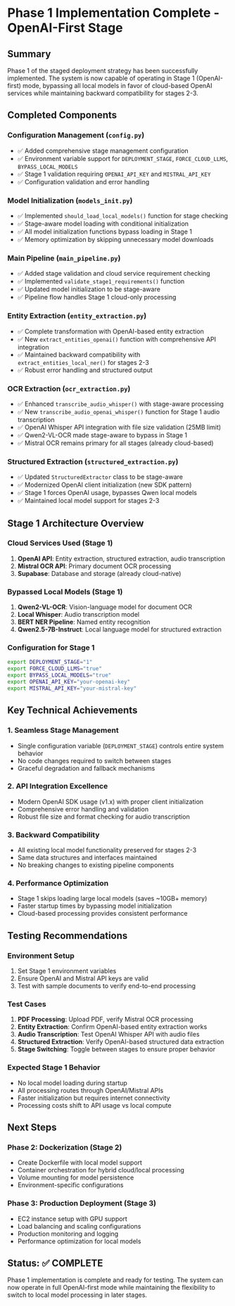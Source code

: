 # Phase 1 Implementation Complete - OpenAI-First Stage

## Summary
Phase 1 of the staged deployment strategy has been successfully implemented. The system is now capable of operating in Stage 1 (OpenAI-first) mode, bypassing all local models in favor of cloud-based OpenAI services while maintaining backward compatibility for stages 2-3.

## Completed Components

### Configuration Management (`config.py`)
- ✅ Added comprehensive stage management configuration
- ✅ Environment variable support for `DEPLOYMENT_STAGE`, `FORCE_CLOUD_LLMS`, `BYPASS_LOCAL_MODELS`
- ✅ Stage 1 validation requiring `OPENAI_API_KEY` and `MISTRAL_API_KEY`
- ✅ Configuration validation and error handling

### Model Initialization (`models_init.py`)
- ✅ Implemented `should_load_local_models()` function for stage checking
- ✅ Stage-aware model loading with conditional initialization
- ✅ All model initialization functions bypass loading in Stage 1
- ✅ Memory optimization by skipping unnecessary model downloads

### Main Pipeline (`main_pipeline.py`)
- ✅ Added stage validation and cloud service requirement checking
- ✅ Implemented `validate_stage1_requirements()` function
- ✅ Updated model initialization to be stage-aware
- ✅ Pipeline flow handles Stage 1 cloud-only processing

### Entity Extraction (`entity_extraction.py`)
- ✅ Complete transformation with OpenAI-based entity extraction
- ✅ New `extract_entities_openai()` function with comprehensive API integration
- ✅ Maintained backward compatibility with `extract_entities_local_ner()` for stages 2-3
- ✅ Robust error handling and structured output

### OCR Extraction (`ocr_extraction.py`)
- ✅ Enhanced `transcribe_audio_whisper()` with stage-aware processing
- ✅ New `transcribe_audio_openai_whisper()` function for Stage 1 audio transcription
- ✅ OpenAI Whisper API integration with file size validation (25MB limit)
- ✅ Qwen2-VL-OCR made stage-aware to bypass in Stage 1
- ✅ Mistral OCR remains primary for all stages (already cloud-based)

### Structured Extraction (`structured_extraction.py`)
- ✅ Updated `StructuredExtractor` class to be stage-aware
- ✅ Modernized OpenAI client initialization (new SDK pattern)
- ✅ Stage 1 forces OpenAI usage, bypasses Qwen local models
- ✅ Maintained local model support for stages 2-3

## Stage 1 Architecture Overview

### Cloud Services Used (Stage 1)
1. **OpenAI API**: Entity extraction, structured extraction, audio transcription
2. **Mistral OCR API**: Primary document OCR processing
3. **Supabase**: Database and storage (already cloud-native)

### Bypassed Local Models (Stage 1)
1. **Qwen2-VL-OCR**: Vision-language model for document OCR
2. **Local Whisper**: Audio transcription model
3. **BERT NER Pipeline**: Named entity recognition
4. **Qwen2.5-7B-Instruct**: Local language model for structured extraction

### Configuration for Stage 1
```bash
export DEPLOYMENT_STAGE="1"
export FORCE_CLOUD_LLMS="true"
export BYPASS_LOCAL_MODELS="true"
export OPENAI_API_KEY="your-openai-key"
export MISTRAL_API_KEY="your-mistral-key"
```

## Key Technical Achievements

### 1. Seamless Stage Management
- Single configuration variable (`DEPLOYMENT_STAGE`) controls entire system behavior
- No code changes required to switch between stages
- Graceful degradation and fallback mechanisms

### 2. API Integration Excellence
- Modern OpenAI SDK usage (v1.x) with proper client initialization
- Comprehensive error handling and validation
- Robust file size and format checking for audio transcription

### 3. Backward Compatibility
- All existing local model functionality preserved for stages 2-3
- Same data structures and interfaces maintained
- No breaking changes to existing pipeline components

### 4. Performance Optimization
- Stage 1 skips loading large local models (saves ~10GB+ memory)
- Faster startup times by bypassing model initialization
- Cloud-based processing provides consistent performance

## Testing Recommendations

### Environment Setup
1. Set Stage 1 environment variables
2. Ensure OpenAI and Mistral API keys are valid
3. Test with sample documents to verify end-to-end processing

### Test Cases
1. **PDF Processing**: Upload PDF, verify Mistral OCR processing
2. **Entity Extraction**: Confirm OpenAI-based entity extraction works
3. **Audio Transcription**: Test OpenAI Whisper API with audio files
4. **Structured Extraction**: Verify OpenAI-based structured data extraction
5. **Stage Switching**: Toggle between stages to ensure proper behavior

### Expected Stage 1 Behavior
- No local model loading during startup
- All processing routes through OpenAI/Mistral APIs
- Faster initialization but requires internet connectivity
- Processing costs shift to API usage vs local compute

## Next Steps

### Phase 2: Dockerization (Stage 2)
- Create Dockerfile with local model support
- Container orchestration for hybrid cloud/local processing
- Volume mounting for model persistence
- Environment-specific configurations

### Phase 3: Production Deployment (Stage 3)
- EC2 instance setup with GPU support
- Load balancing and scaling configurations
- Production monitoring and logging
- Performance optimization for local models

## Status: ✅ COMPLETE
Phase 1 implementation is complete and ready for testing. The system can now operate in full OpenAI-first mode while maintaining the flexibility to switch to local model processing in later stages.
